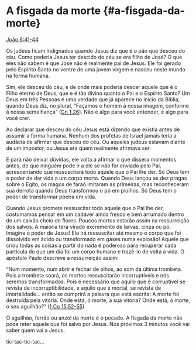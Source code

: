 # A fisgada da morte {#a-fisgada-da-morte}

[João 6:41-44](http://bibliaonline.com.br/acf/jo/6/41-44)

Os judeus ficam indignados quando Jesus diz que é o pão que desceu do céu. Como poderia Jesus ter descido do céu se era filho de José? O que eles não sabem é que José não é realmente pai de Jesus. Ele foi gerado pelo Espírito Santo no ventre de uma jovem virgem e nasceu neste mundo na forma humana.

Sim, ele desceu do céu, e de onde mais poderia descer aquele que é o Filho eterno de Deus, que e é tão divino quanto o Pai e o Espírito Santo? Um Deus em três Pessoas é uma verdade que já aparece no início da Bíblia, quando Deus diz, no plural, “Façamos o homem à nossa imagem, conforme à nossa semelhança” ([Gn 1:26](http://bibliaonline.com.br/acf/gn/1/26)). Não é algo para você entender, é algo para você crer.

Ao declarar que desceu do céu Jesus está dizendo que existia antes de assumir a forma humana. Nenhum dos profetas de Israel jamais teria a audácia de afirmar que desceu do céu. Ou aqueles judeus estavam diante de um impostor, ou Jesus era quem realmente afirmava ser.

E para não deixar dúvidas, ele volta a afirmar o que dissera momentos antes, de que ninguém pode ir a ele se não for enviado pelo Pai, acrescentando que ressuscitará todo aquele que o Pai lhe der. Só Deus tem o poder de dar vida a um corpo morto. Quando Deus lançou as dez pragas sobre o Egito, os magos de faraó imitaram as primeiras, mas reconheceram sua derrota quando Deus transformou o pó em piolhos. Só Deus tem o poder de transformar poeira em vida.

Quando Jesus promete ressuscitar todo aquele que o Pai lhe der, costumamos pensar em um cadáver ainda fresco e bem arrumado dentro de um caixão cheio de flores. Poucos mortos estarão assim na ressurreição dos salvos. A maioria terá virado excremento de larvas, cinza ou pó. Imagine o poder de Jesus! Ele irá ressuscitar até mesmo o corpo que foi dissolvido em ácido ou transformado em gases numa explosão! Aquele que criou todas as coisas a partir do nada é poderoso para recuperar cada partícula do que um dia foi um corpo humano e trazê-lo de volta à vida. O apóstolo Paulo descreve a ressurreição assim:

“Num momento, num abrir e fechar de olhos, ao som da última trombeta. Pois a trombeta soará, os mortos ressuscitarão incorruptíveis e nós seremos transformados. Pois é necessário que aquilo que é corruptível se revista de incorruptibilidade, e aquilo que é mortal, se revista de imortalidade... então se cumprirá a palavra que está escrita: A morte foi destruída pela vitória. Onde está, ó morte, a sua vitória? Onde está, ó morte, o seu aguilhão?” ([1 Co 15:52-55](http://bibliaonline.com.br/acf/1co/15/52-55)).

O aguilhão, ferrão ou anzol da morte é o pecado. A fisgada da morte não pode reter aquele que foi salvo por Jesus. Nos próximos 3 minutos você vai saber quem vai a Jesus.

tic-tac-tic-tac...